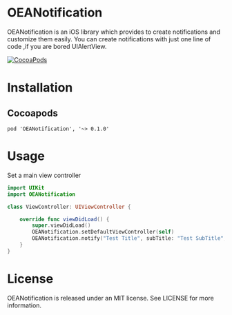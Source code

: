 OEANotification
============
OEANotification is an iOS library which provides to create notifications and customize them easily.
You can create notifications with just one line of code ,if you are bored UIAlertView.

[![CocoaPods](https://img.shields.io/cocoapods/v/OEANotification.svg)](https://github.com/OEASLAN/OEANotification)

# Installation

## Cocoapods

`pod 'OEANotification', '~> 0.1.0'`

# Usage

Set a main view controller

```swift
import UIKit
import OEANotification

class ViewController: UIViewController {

    override func viewDidLoad() {
        super.viewDidLoad()
        OEANotification.setDefaultViewController(self)
        OEANotification.notify("Test Title", subTitle: "Test SubTitle", image: nil, type: NotificationType.Success, isDismissable: true)
    }
}
```

# License

OEANotification is released under an MIT license. See LICENSE for more information.